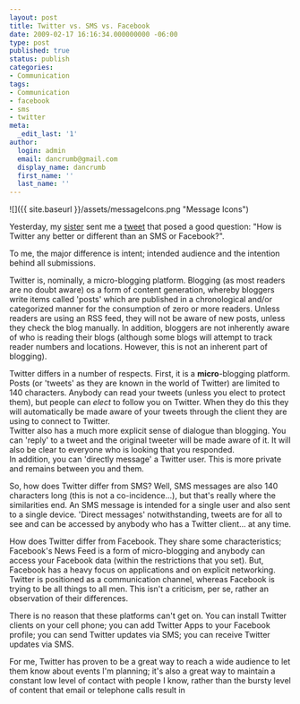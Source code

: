```yaml
---
layout: post
title: Twitter vs. SMS vs. Facebook
date: 2009-02-17 16:16:34.000000000 -06:00
type: post
published: true
status: publish
categories:
- Communication
tags:
- Communication
- facebook
- sms
- twitter
meta:
  _edit_last: '1'
author:
  login: admin
  email: dancrumb@gmail.com
  display_name: dancrumb
  first_name: ''
  last_name: ''
---
```

![]({{ site.baseurl }}/assets/messageIcons.png "Message Icons")

Yesterday, my [sister](http://twitter.com/meganvwalker) sent me a [tweet](http://twitter.com/meganvwalker/status/1216695782) that posed a good question: "How is Twitter any better or different than an SMS or Facebook?".

To me, the major difference is intent; intended audience and the intention behind all submissions.  

Twitter is, nominally, a micro-blogging platform. Blogging (as most readers are no doubt aware) os a form of content generation, whereby bloggers write items called 'posts' which are published in a chronological and/or categorized manner for the consumption of zero or more readers. Unless readers are using an RSS feed, they will not be aware of new posts, unless they check the blog manually. In addition, bloggers are not inherently aware of who is reading their blogs (although some blogs will attempt to track reader numbers and locations. However, this is not an inherent part of blogging).

Twitter differs in a number of respects. First, it is a **micro**-blogging platform. Posts (or 'tweets' as they are known in the world of Twitter) are limited to 140 characters. Anybody can read your tweets (unless you elect to protect them), but people can _elect_ to follow you on Twitter. When they do this they will automatically be made aware of your tweets through the client they are using to connect to Twitter.  
Twitter also has a much more explicit sense of dialogue than blogging. You can 'reply' to a tweet and the original tweeter will be made aware of it. It will also be clear to everyone who is looking that you responded.  
In addition, you can 'directly message' a Twitter user. This is more private and remains between you and them.

So, how does Twitter differ from SMS? Well, SMS messages are also 140 characters long (this is not a co-incidence...), but that's really where the similarities end. An SMS message is intended for a single user and also sent to a single device. 'Direct messages' notwithstanding, tweets are for all to see and can be accessed by anybody who has a Twitter client... at any time.

How does Twitter differ from Facebook. They share some characteristics; Facebook's News Feed is a form of micro-blogging and anybody can access your Facebook data (within the restrictions that you set). But, Facebook has a heavy focus on applications and on explicit networking. Twitter is positioned as a communication channel, whereas Facebook is trying to be all things to all men. This isn't a criticism, per se, rather an observation of their differences.

There is no reason that these platforms can't get on. You can install Twitter clients on your cell phone; you can add Twitter Apps to your Facebook profile; you can send Twitter updates via SMS; you can receive Twitter updates via SMS.

For me, Twitter has proven to be a great way to reach a wide audience to let them know about events I'm planning; it's also a great way to maintain a constant low level of contact with people I know, rather than the bursty level of content that email or telephone calls result in
